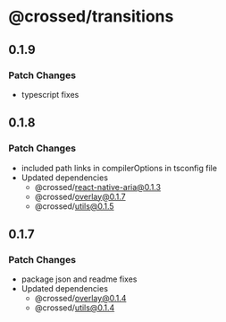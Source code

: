 # @crossed/transitions

## 0.1.9

### Patch Changes

- typescript fixes

## 0.1.8

### Patch Changes

- included path links in compilerOptions in tsconfig file
- Updated dependencies
  - @crossed/react-native-aria@0.1.3
  - @crossed/overlay@0.1.7
  - @crossed/utils@0.1.5

## 0.1.7

### Patch Changes

- package json and readme fixes
- Updated dependencies
  - @crossed/overlay@0.1.4
  - @crossed/utils@0.1.4
